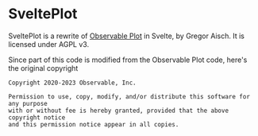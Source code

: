 # SveltePlot

SveltePlot is a rewrite of [Observable Plot](https://github.com/observablehq/plot) in Svelte, by Gregor Aisch. It is licensed under AGPL v3.

Since part of this code is modified from the Observable Plot code, here's the original copyright

```
Copyright 2020-2023 Observable, Inc.

Permission to use, copy, modify, and/or distribute this software for any purpose
with or without fee is hereby granted, provided that the above copyright notice
and this permission notice appear in all copies.
```
